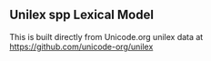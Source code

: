 Unilex spp Lexical Model
----------------------

This is built directly from Unicode.org unilex data at
https://github.com/unicode-org/unilex
